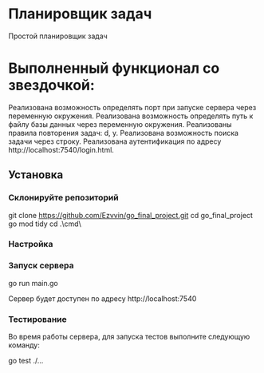 # Планировщик задач
Простой планировщик задач

# Выполненный функционал со звездочкой:

Реализована возможность определять порт при запуске сервера через переменную окружения.
Реализована возможность определять путь к файлу базы данных через переменную окружения.
Реализованы правила повторения задач: d, y.
Реализована возможность поиска задачи через строку.
Реализована аутентификация по адресу http://localhost:7540/login.html.

## Установка

### Склонируйте репозиторий

git clone https://github.com/Ezvvin/go_final_project.git
cd go_final_project
go mod tidy
cd .\cmd\

### Настройка

### Запуск сервера

go run main.go

Сервер будет доступен по адресу http://localhost:7540

### Тестирование
Во время работы сервера, для запуска тестов выполните следующую команду:

go test ./... 


